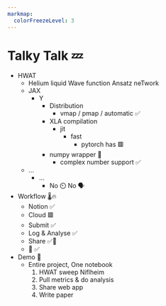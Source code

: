```yaml
---
markmap:
  colorFreezeLevel: 3
---
```


# Talky Talk 💤
- HWAT 
    - Helium liquid Wave function Ansatz neTwork
    - JAX
        - Y
            - Distribution
                - vmap / pmap / automatic ✅
            - XLA compilation
                - jit
                    - fast
                        - pytorch has 🟥
            - numpy wrapper 🎱
                - complex number support ✅
    - ...
        - ... 
            - No ⏲️ No 🗣️
- Workflow 🌡️🔥
    - Notion ✅
    - Cloud 🟥
    - Submit ✅
    - Log & Analyse ✅
    - Share ✅👀
    - 🐍 ✅
- Demo 🚧
    - Entire project, One notebook
        1. HWAT sweep Niflheim
        2. Pull metrics & do analysis
        3. Share web app
        4. Write paper